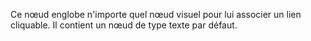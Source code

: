 Ce nœud englobe n'importe quel nœud visuel pour lui associer un lien cliquable. Il contient un nœud de type texte par défaut.
